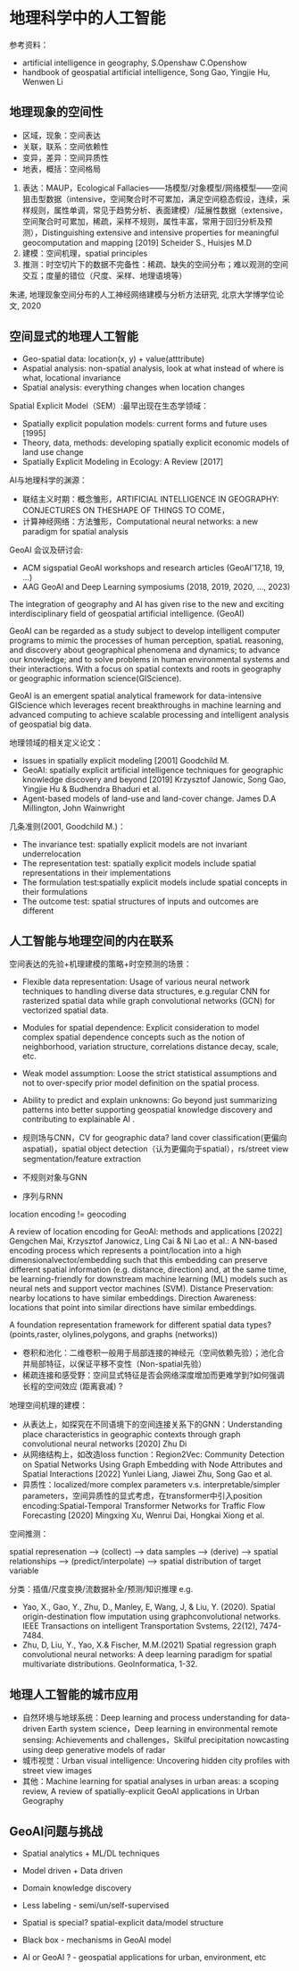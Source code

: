 # 地理科学中的人工智能

参考资料：
+ artificial intelligence in geography, S.Openshaw C.Openshow
+ handbook of geospatial artificial intelligence, Song Gao, Yingjie Hu, Wenwen Li

## 地理现象的空间性

+ 区域，现象：空间表达
+ 关联，联系：空间依赖性
+ 变异，差异：空间异质性
+ 地表，概括：空间格局

1. 表达：MAUP，Ecological Fallacies——场模型/对象模型/网络模型——空间狙击型数据（intensive，空间聚合时不可累加，满足空间稳态假设，连续，采样规则，属性单调，常见于趋势分析、表面建模）/延展性数据（extensive，空间聚合时可累加，稀疏，采样不规则，属性丰富，常用于回归分析及预测），Distinguishing extensive and intensive properties for meaningful geocomputation and mapping [2019] Scheider S., Huisjes M.D
2. 建模：空间机理，spatial principles
3. 推测：时空切片下的数据不完备性：稀疏、缺失的空间分布；难以观测的空间交互；度量的错位（尺度、采样、地理语境等）

朱递, 地理现象空间分布的人工神经网络建模与分析方法研究, 北京大学博学位论文, 2020

## 空间显式的地理人工智能

+ Geo-spatial data: location(x, y) + value(atttribute)
+ Aspatial analysis: non-spatial analysis, look at what instead of where is what, locational invariance
+ Spatial analysis: everything changes when location changes

Spatial Explicit Model（SEM）:最早出现在生态学领域：
+ Spatially explicit population models: current forms and future uses [1995]
+ Theory, data, methods: developing spatially explicit economic models of land use change
+ Spatially Explicit Modeling in Ecology: A Review [2017]

AI与地理科学的渊源：
+ 联结主义时期：概念雏形，ARTIFICIAL INTELLIGENCE IN GEOGRAPHY: CONJECTURES ON THESHAPE OF THINGS TO COME，
+ 计算神经网络：方法雏形，Computational neural networks: a new paradigm for spatial analysis

GeoAI 会议及研讨会:
+ ACM sigspatial GeoAl workshops and research articles (GeoAl'17,18, 19, ...)
+ AAG GeoAl and Deep Learning symposiums (2018, 2019, 2020, ..., 2023)

The integration of geography and AI has given rise to the new and exciting interdisciplinary field of geospatial artificial intelligence. (GeoAI)

GeoAI can be regarded as a study subject to develop intelligent computer programs to mimic the processes of human perception, spatiaL reasoning, and discovery about geographical phenomena and dynamics; to advance our knowledge; and to solve problems in human environmental systems and their interactions. With a focus on spatial contexts and roots in geography or geographic information science(GIScience).

GeoAI is an emergent spatial analytical framework for data-intensive GIScience which leverages recent breakthroughs in machine learning and advanced computing to achieve scalable processing and intelligent analysis of geospatial big data.

地理领域的相关定义论文：
+ Issues in spatially explicit modeling [2001] Goodchild M.
+ GeoAI: spatially explicit artificial intelligence techniques for geographic knowledge discovery and beyond [2019] Krzysztof Janowic, Song Gao, Yingjie Hu & Budhendra Bhaduri et al.
+ Agent-based models of land-use and land-cover change. James D.A Millington, John Wainwright

几条准则(2001, Goodchild M.)：
+ The invariance test: spatially explicit models are not invariant underrelocation
+ The representation test: spatially explicit models include spatial representations in their implementations
+ The formulation test:spatially explicit models include spatial concepts in their formulations
+ The outcome test: spatial structures of inputs and outcomes are different

## 人工智能与地理空间的内在联系

空间表达的先验+机理建模的策略+时空预测的场景：

+ Flexible data representation: Usage of various neural network techniques to handling diverse data structures, e.g.regular CNN for rasterized spatial data while graph convolutional networks (GCN) for vectorized spatial data.
+ Modules for spatial dependence: Explicit consideration to model complex spatial dependence concepts such as the notion of neighborhood, variation structure, correlations distance decay, scale, etc.
+ Weak model assumption: Loose the strict statistical assumptions and not to over-specify prior model definition on the spatial process.
+ Ability to predict and explain unknowns: Go beyond just summarizing patterns into better supporting geospatial knowledge discovery and contributing to explainable AI .

+ 规则场与CNN，CV for geographic data? land cover classification(更偏向aspatial)，spatial object detection（认为更偏向于spatial），rs/street view segmentation/feature extraction
+ 不规则对象与GNN
+ 序列与RNN

location encoding != geocoding

A review of location encoding for GeoAI: methods and applications [2022]   Gengchen Mai, Krzysztof Janowicz, Ling Cai & Ni Lao et al.: A NN-based encoding process which represents a point/location into a high dimensionalvector/embedding such that this embedding can preserve different spatial information (e.g. distance, direction) and, at the same time, be learning-friendly for downstream machine learning (ML) models such as neural nets and support vector machines (SVM). Distance Preservation: nearby locations to have similar embeddings. Direction Awareness: locations that point into similar directions have similar embeddings.

A foundation representation framework for different spatial data types? (points,raster, olylines,polygons, and graphs (networks))

+ 卷积和池化：二维卷积一般用于局部连接的神经元（空间依赖先验）；池化合并局部特征，以保证平移不变性（Non-spatial先验）
+ 稀疏连接和感受野：空间显式特征是否会网络深度增加而更难学到?如何强调长程的空间效应 (距离衰减) ?

地理空间机理的建模：
+ 从表达上，如探究在不同语境下的空间连接关系下的GNN：Understanding place characteristics in geographic contexts through graph convolutional neural networks [2020] Zhu Di
+ 从网络结构上，如改造loss function：Region2Vec: Community Detection on Spatial Networks Using Graph Embedding with Node Attributes and Spatial Interactions [2022] Yunlei Liang, Jiawei Zhu, Song Gao et al.
+ 异质性：localized/more complex parameters v.s. interpretable/simpler parameters，空间异质性的显式考虑，在transformer中引入position encoding:Spatial-Temporal Transformer Networks for Traffic Flow Forecasting [2020]   Mingxing Xu, Wenrui Dai, Hongkai Xiong et al.

空间推测：

spatial represenation --> (collect) --> data samples --> (derive) --> spatial relationships --> (predict/interpolate) --> spatial distribution of target variable

分类：插值/尺度变换/流数据补全/预测/知识推理
e.g.
+ Yao, X., Gao, Y., Zhu, D., Manley, E, Wang, J, & Liu, Y. (2020). Spatial origin-destination flow imputation using graphconvolutional networks. IEEE Transactions on intelligent Transportation Svstems, 22(12), 7474-7484.
+ Zhu, D, Liu, Y., Yao, X.& Fischer, M.M.(2021) Spatial regression graph convolutional neural networks: A deep learning paradigm for spatial multivariate distributions. GeoInformatica, 1-32.

## 地理人工智能的城市应用

+ 自然环境与地球系统：Deep learning and process understanding for data-driven Earth system science，Deep learning in environmental remote sensing: Achievements and challenges，Skilful precipitation nowcasting using deep generative models of radar
+ 城市视觉：Urban visual intelligence: Uncovering hidden city profiles with street view images
+ 其他：Machine learning for spatial analyses in urban areas: a scoping review, A review of spatially-explicit GeoAI applications in Urban Geography 

## GeoAI问题与挑战

+ Spatial analytics + ML/DL techniques
+ Model driven + Data driven
+ Domain knowledge discovery

+ Less labeling - semi/un/self-supervised
+ Spatial is special?  spatial-explicit data/model structure
+ Black box - mechanisms in GeoAI model
+ AI or GeoAI ? - geospatial applications for urban, environment, etc
